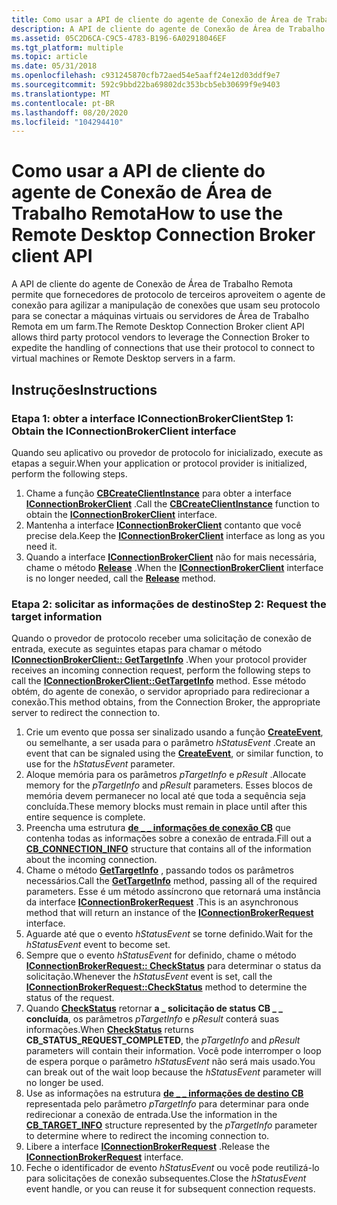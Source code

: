```yaml
---
title: Como usar a API de cliente do agente de Conexão de Área de Trabalho Remota
description: A API de cliente do agente de Conexão de Área de Trabalho Remota permite que fornecedores de protocolo de terceiros aproveitem o agente de conexão para agilizar a manipulação de conexões que usam seu protocolo para se conectar a máquinas virtuais ou servidores de Área de Trabalho Remota em um farm.
ms.assetid: 05C2D6CA-C9C5-4783-B196-6A02918046EF
ms.tgt_platform: multiple
ms.topic: article
ms.date: 05/31/2018
ms.openlocfilehash: c931245870cfb72aed54e5aaff24e12d03ddf9e7
ms.sourcegitcommit: 592c9bbd22ba69802dc353bcb5eb30699f9e9403
ms.translationtype: MT
ms.contentlocale: pt-BR
ms.lasthandoff: 08/20/2020
ms.locfileid: "104294410"
---
```

# <a name="how-to-use-the-remote-desktop-connection-broker-client-api"></a><span data-ttu-id="78ff3-103">Como usar a API de cliente do agente de Conexão de Área de Trabalho Remota</span><span class="sxs-lookup"><span data-stu-id="78ff3-103">How to use the Remote Desktop Connection Broker client API</span></span>

<span data-ttu-id="78ff3-104">A API de cliente do agente de Conexão de Área de Trabalho Remota permite que fornecedores de protocolo de terceiros aproveitem o agente de conexão para agilizar a manipulação de conexões que usam seu protocolo para se conectar a máquinas virtuais ou servidores de Área de Trabalho Remota em um farm.</span><span class="sxs-lookup"><span data-stu-id="78ff3-104">The Remote Desktop Connection Broker client API allows third party protocol vendors to leverage the Connection Broker to expedite the handling of connections that use their protocol to connect to virtual machines or Remote Desktop servers in a farm.</span></span>

## <a name="instructions"></a><span data-ttu-id="78ff3-105">Instruções</span><span class="sxs-lookup"><span data-stu-id="78ff3-105">Instructions</span></span>

### <a name="step-1-obtain-the-iconnectionbrokerclient-interface"></a><span data-ttu-id="78ff3-106">Etapa 1: obter a interface IConnectionBrokerClient</span><span class="sxs-lookup"><span data-stu-id="78ff3-106">Step 1: Obtain the IConnectionBrokerClient interface</span></span>

<span data-ttu-id="78ff3-107">Quando seu aplicativo ou provedor de protocolo for inicializado, execute as etapas a seguir.</span><span class="sxs-lookup"><span data-stu-id="78ff3-107">When your application or protocol provider is initialized, perform the following steps.</span></span>

1.  <span data-ttu-id="78ff3-108">Chame a função [**CBCreateClientInstance**](cbcreateclientinstance.md) para obter a interface [**IConnectionBrokerClient**](iconnectionbrokerclient.md) .</span><span class="sxs-lookup"><span data-stu-id="78ff3-108">Call the [**CBCreateClientInstance**](cbcreateclientinstance.md) function to obtain the [**IConnectionBrokerClient**](iconnectionbrokerclient.md) interface.</span></span>
2.  <span data-ttu-id="78ff3-109">Mantenha a interface [**IConnectionBrokerClient**](iconnectionbrokerclient.md) contanto que você precise dela.</span><span class="sxs-lookup"><span data-stu-id="78ff3-109">Keep the [**IConnectionBrokerClient**](iconnectionbrokerclient.md) interface as long as you need it.</span></span>
3.  <span data-ttu-id="78ff3-110">Quando a interface [**IConnectionBrokerClient**](iconnectionbrokerclient.md) não for mais necessária, chame o método [**Release**](/windows/desktop/api/unknwn/nf-unknwn-iunknown-release) .</span><span class="sxs-lookup"><span data-stu-id="78ff3-110">When the [**IConnectionBrokerClient**](iconnectionbrokerclient.md) interface is no longer needed, call the [**Release**](/windows/desktop/api/unknwn/nf-unknwn-iunknown-release) method.</span></span>

### <a name="step-2-request-the-target-information"></a><span data-ttu-id="78ff3-111">Etapa 2: solicitar as informações de destino</span><span class="sxs-lookup"><span data-stu-id="78ff3-111">Step 2: Request the target information</span></span>

<span data-ttu-id="78ff3-112">Quando o provedor de protocolo receber uma solicitação de conexão de entrada, execute as seguintes etapas para chamar o método [**IConnectionBrokerClient:: GetTargetInfo**](iconnectionbrokerclient-gettargetinfo.md) .</span><span class="sxs-lookup"><span data-stu-id="78ff3-112">When your protocol provider receives an incoming connection request, perform the following steps to call the [**IConnectionBrokerClient::GetTargetInfo**](iconnectionbrokerclient-gettargetinfo.md) method.</span></span> <span data-ttu-id="78ff3-113">Esse método obtém, do agente de conexão, o servidor apropriado para redirecionar a conexão.</span><span class="sxs-lookup"><span data-stu-id="78ff3-113">This method obtains, from the Connection Broker, the appropriate server to redirect the connection to.</span></span>

1.  <span data-ttu-id="78ff3-114">Crie um evento que possa ser sinalizado usando a função [**CreateEvent**](/windows/desktop/api/synchapi/nf-synchapi-createeventa), ou semelhante, a ser usada para o parâmetro *hStatusEvent* .</span><span class="sxs-lookup"><span data-stu-id="78ff3-114">Create an event that can be signaled using the [**CreateEvent**](/windows/desktop/api/synchapi/nf-synchapi-createeventa), or similar function, to use for the *hStatusEvent* parameter.</span></span>
2.  <span data-ttu-id="78ff3-115">Aloque memória para os parâmetros *pTargetInfo* e *pResult* .</span><span class="sxs-lookup"><span data-stu-id="78ff3-115">Allocate memory for the *pTargetInfo* and *pResult* parameters.</span></span> <span data-ttu-id="78ff3-116">Esses blocos de memória devem permanecer no local até que toda a sequência seja concluída.</span><span class="sxs-lookup"><span data-stu-id="78ff3-116">These memory blocks must remain in place until after this entire sequence is complete.</span></span>
3.  <span data-ttu-id="78ff3-117">Preencha uma estrutura [**de \_ \_ informações de conexão CB**](cb-connection-info.md) que contenha todas as informações sobre a conexão de entrada.</span><span class="sxs-lookup"><span data-stu-id="78ff3-117">Fill out a [**CB\_CONNECTION\_INFO**](cb-connection-info.md) structure that contains all of the information about the incoming connection.</span></span>
4.  <span data-ttu-id="78ff3-118">Chame o método [**GetTargetInfo**](iconnectionbrokerclient-gettargetinfo.md) , passando todos os parâmetros necessários.</span><span class="sxs-lookup"><span data-stu-id="78ff3-118">Call the [**GetTargetInfo**](iconnectionbrokerclient-gettargetinfo.md) method, passing all of the required parameters.</span></span> <span data-ttu-id="78ff3-119">Esse é um método assíncrono que retornará uma instância da interface [**IConnectionBrokerRequest**](iconnectionbrokerrequest.md) .</span><span class="sxs-lookup"><span data-stu-id="78ff3-119">This is an asynchronous method that will return an instance of the [**IConnectionBrokerRequest**](iconnectionbrokerrequest.md) interface.</span></span>
5.  <span data-ttu-id="78ff3-120">Aguarde até que o evento *hStatusEvent* se torne definido.</span><span class="sxs-lookup"><span data-stu-id="78ff3-120">Wait for the *hStatusEvent* event to become set.</span></span>
6.  <span data-ttu-id="78ff3-121">Sempre que o evento *hStatusEvent* for definido, chame o método [**IConnectionBrokerRequest:: CheckStatus**](iconnectionbrokerrequest-checkstatus.md) para determinar o status da solicitação.</span><span class="sxs-lookup"><span data-stu-id="78ff3-121">Whenever the *hStatusEvent* event is set, call the [**IConnectionBrokerRequest::CheckStatus**](iconnectionbrokerrequest-checkstatus.md) method to determine the status of the request.</span></span>
7.  <span data-ttu-id="78ff3-122">Quando [**CheckStatus**](iconnectionbrokerrequest-checkstatus.md) retornar **a \_ solicitação de status CB \_ \_ concluída**, os parâmetros *pTargetInfo* e *pResult* conterá suas informações.</span><span class="sxs-lookup"><span data-stu-id="78ff3-122">When [**CheckStatus**](iconnectionbrokerrequest-checkstatus.md) returns **CB\_STATUS\_REQUEST\_COMPLETED**, the *pTargetInfo* and *pResult* parameters will contain their information.</span></span> <span data-ttu-id="78ff3-123">Você pode interromper o loop de espera porque o parâmetro *hStatusEvent* não será mais usado.</span><span class="sxs-lookup"><span data-stu-id="78ff3-123">You can break out of the wait loop because the *hStatusEvent* parameter will no longer be used.</span></span>
8.  <span data-ttu-id="78ff3-124">Use as informações na estrutura [**de \_ \_ informações de destino CB**](cb-target-info.md) representada pelo parâmetro *pTargetInfo* para determinar para onde redirecionar a conexão de entrada.</span><span class="sxs-lookup"><span data-stu-id="78ff3-124">Use the information in the [**CB\_TARGET\_INFO**](cb-target-info.md) structure represented by the *pTargetInfo* parameter to determine where to redirect the incoming connection to.</span></span>
9.  <span data-ttu-id="78ff3-125">Libere a interface [**IConnectionBrokerRequest**](iconnectionbrokerrequest.md) .</span><span class="sxs-lookup"><span data-stu-id="78ff3-125">Release the [**IConnectionBrokerRequest**](iconnectionbrokerrequest.md) interface.</span></span>
10. <span data-ttu-id="78ff3-126">Feche o identificador de evento *hStatusEvent* ou você pode reutilizá-lo para solicitações de conexão subsequentes.</span><span class="sxs-lookup"><span data-stu-id="78ff3-126">Close the *hStatusEvent* event handle, or you can reuse it for subsequent connection requests.</span></span>

 

 